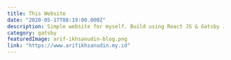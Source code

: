 ```yaml
---
title: This Website
date: "2020-05-17T08:19:00.000Z"
description: Simple website for myself. Build using React JS & Gatsby JS.
category: gatsby
featuredImage: arif-ikhsanudin-blog.png
link: "https://www.arifikhsanudin.my.id"
---
```

